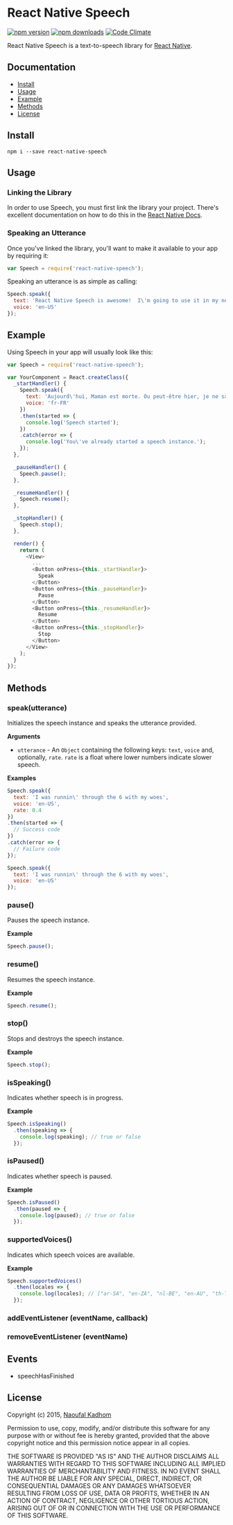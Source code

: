 # React Native Speech

[![npm version](https://img.shields.io/npm/v/react-native-speech.svg?style=flat-square)](https://www.npmjs.com/package/react-native-speech)
[![npm downloads](https://img.shields.io/npm/dm/react-native-speech.svg?style=flat-square)](https://www.npmjs.com/package/react-native-speech)
[![Code Climate](https://img.shields.io/codeclimate/github/naoufal/react-native-speech.svg?style=flat-square)](https://codeclimate.com/github/naoufal/react-native-speech)

React Native Speech is a text-to-speech library for [React Native](https://facebook.github.io/react-native/).

## Documentation
- [Install](https://github.com/naoufal/react-native-speech#install)
- [Usage](https://github.com/naoufal/react-native-speech#usage)
- [Example](https://github.com/naoufal/react-native-speech#example)
- [Methods](https://github.com/naoufal/react-native-speech#methods)
- [License](https://github.com/naoufal/react-native-speech#license)

## Install
```shell
npm i --save react-native-speech
```

## Usage
### Linking the Library
In order to use Speech, you must first link the library your project.  There's excellent documentation on how to do this in the [React Native Docs](https://facebook.github.io/react-native/docs/linking-libraries.html#content).

### Speaking an Utterance
Once you've linked the library, you'll want to make it available to your app by requiring it:

```js
var Speech = require('react-native-speech');
```

Speaking an utterance is as simple as calling:
```js
Speech.speak({
  text: 'React Native Speech is awesome!  I\'m going to use it in my next project.',
  voice: 'en-US'
});
```

## Example
Using Speech in your app will usually look like this:
```js
var Speech = require('react-native-speech');

var YourComponent = React.createClass({
  _startHandler() {
    Speech.speak({
      text: 'Aujourd\'hui, Maman est morte. Ou peut-être hier, je ne sais pas.',
      voice: 'fr-FR'
    })
    .then(started => {
      console.log('Speech started');
    })
    .catch(error => {
      console.log('You\'ve already started a speech instance.');
    });
  },

  _pauseHandler() {
    Speech.pause();
  },

  _resumeHandler() {
    Speech.resume();
  },

  _stopHandler() {
    Speech.stop();
  },

  render() {
    return (
      <View>
        ...
        <Button onPress={this._startHandler}>
          Speak
        </Button>
        <Button onPress={this._pauseHandler}>
          Pause
        </Button>
        <Button onPress={this._resumeHandler}>
          Resume
        </Button>
        <Button onPress={this._stopHandler}>
          Stop
        </Button>
      </View>
    );
  }
});
```

## Methods

### speak(utterance)
Initializes the speech instance and speaks the utterance provided.

__Arguments__
- `utterance` - An `Object` containing the following keys: `text`, `voice` and, optionally, `rate`. `rate` is a float where lower numbers indicate slower speech.

__Examples__
```js
Speech.speak({
  text: 'I was runnin\' through the 6 with my woes',
  voice: 'en-US',
  rate: 0.4
})
.then(started => {
  // Success code
})
.catch(error => {
  // Failure code
});
```

```js
Speech.speak({
  text: 'I was runnin\' through the 6 with my woes',
  voice: 'en-US'
});
```

### pause()
Pauses the speech instance.

__Example__
```js
Speech.pause();
```

### resume()
Resumes the speech instance.

__Example__
```js
Speech.resume();
```

### stop()
Stops and destroys the speech instance.

__Example__
```js
Speech.stop();
```

### isSpeaking()
Indicates whether speech is in progress.

__Example__
```js
Speech.isSpeaking()
  .then(speaking => {
    console.log(speaking); // true or false
  });
```

### isPaused()
Indicates whether speech is paused.

__Example__
```js
Speech.isPaused()
  .then(paused => {
    console.log(paused); // true or false
  });
```

### supportedVoices()
Indicates which speech voices are available.

__Example__
```js
Speech.supportedVoices()
  .then(locales => {
    console.log(locales); // ["ar-SA", "en-ZA", "nl-BE", "en-AU", "th-TH", ...]
  });
```

### addEventListener (eventName, callback)

### removeEventListener (eventName)

## Events
  - speechHasFinished

## License
Copyright (c) 2015, [Naoufal Kadhom](http://naoufal.com)

Permission to use, copy, modify, and/or distribute this software for any purpose with or without fee is hereby granted, provided that the above copyright notice and this permission notice appear in all copies.

THE SOFTWARE IS PROVIDED "AS IS" AND THE AUTHOR DISCLAIMS ALL WARRANTIES WITH REGARD TO THIS SOFTWARE INCLUDING ALL IMPLIED WARRANTIES OF MERCHANTABILITY AND FITNESS. IN NO EVENT SHALL THE AUTHOR BE LIABLE FOR ANY SPECIAL, DIRECT, INDIRECT, OR CONSEQUENTIAL DAMAGES OR ANY DAMAGES WHATSOEVER RESULTING FROM LOSS OF USE, DATA OR PROFITS, WHETHER IN AN ACTION OF CONTRACT, NEGLIGENCE OR OTHER TORTIOUS ACTION, ARISING OUT OF OR IN CONNECTION WITH THE USE OR PERFORMANCE OF THIS SOFTWARE.
